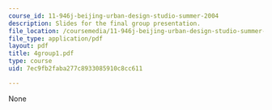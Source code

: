 ```yaml
---
course_id: 11-946j-beijing-urban-design-studio-summer-2004
description: Slides for the final group presentation.
file_location: /coursemedia/11-946j-beijing-urban-design-studio-summer-2004/7ec9fb2faba277c8933085910c8cc611_4group1.pdf
file_type: application/pdf
layout: pdf
title: 4group1.pdf
type: course
uid: 7ec9fb2faba277c8933085910c8cc611

---
```

None